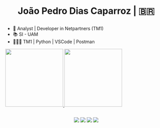 <div>
  <h1>
    <p align="center"> João Pedro Dias Caparroz | 🇧🇷 
    </p>
  </h1>
</div>

* 💼 Analyst | Developer in Netpartners (TM1)
* 📚 SI - UAM
* 👨🏻‍💻 TM1 | Python | VSCode | Postman

<div>
  <a href="https://github.com/jpcaparroz">
  <img height="180em" src="https://github-readme-stats.vercel.app/api?username=jpcaparroz&show_icons=true&theme=graywhite&include_all_commits=true&count_private=true"/>
  <img height="180em" src="https://github-readme-stats.vercel.app/api/top-langs/?username=jpcaparroz&layout=compact&langs_count=7&theme=graywhite"/>
</div>
  
<h2> </h2>
  
<div>
  <p align="center">
    <a href="https://www.linkedin.com/in/jo%C3%A3o-pedro-dias-caparroz-2b19a1161/" target="_blank"><img src="https://img.shields.io/badge/-LinkedIn-%230077B5?style=for-the-badge&logo=linkedin&logoColor=white" target="_blank"></a> 
    <a href = "mailto:jpkook2011@gmail.com"><img src="https://img.shields.io/badge/-Gmail-%23333?style=for-the-badge&logo=gmail&logoColor=white" target="_blank"></a>
    <a href="https://instagram.com/joaooo0" target="_blank"><img src="https://img.shields.io/badge/-Instagram-%23E4405F?style=for-the-badge&logo=instagram&logoColor=white" target="_blank"></a>
      <a href="https://twitter.com/jpcaparroz" target="_blank"><img src="https://img.shields.io/badge/Twitter-1DA1F2?style=for-the-badge&logo=twitter&logoColor=white" target="_blank"></a>
  </p>
</div>
